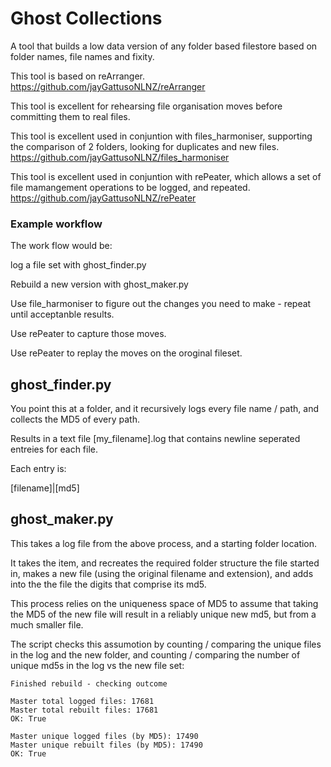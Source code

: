 # Ghost Collections

A tool that builds a low data version of any folder based filestore based on folder names, file names and fixity.

This tool is based on reArranger. https://github.com/jayGattusoNLNZ/reArranger  

This tool is excellent for rehearsing file organisation moves before committing them to real files. 

This tool is excellent used in conjuntion with files_harmoniser, supporting the comparison of 2 folders, looking for duplicates and new files. https://github.com/jayGattusoNLNZ/files_harmoniser 

This tool is excellent used in conjuntion with rePeater, which allows a set of file mamangement operations to be logged, and repeated. https://github.com/jayGattusoNLNZ/rePeater 

### Example workflow

The work flow would be: 

log a file set with ghost_finder.py

Rebuild a new version with ghost_maker.py

Use file_harmoniser to figure out the changes you need to make - repeat until acceptanble results. 

Use rePeater to capture those moves. 

Use rePeater to replay the moves on the oroginal fileset. 

## ghost_finder.py

You point this at a folder, and it recursively logs every file name / path, and collects the MD5 of every path. 

Results in a text file [my_filename].log that contains newline seperated entreies for each file. 

Each entry is:

[filename]|[md5]

## ghost_maker.py

This takes a log file from the above process, and a starting folder location. 

It takes the item, and recreates the required folder structure the file started in, makes a new file (using the original filename and extension), and adds into the the file the digits that comprise its md5. 

This process relies on the uniqueness space of MD5 to assume that taking the MD5 of the new file will result in a reliably unique new md5, but from a much smaller file. 

The script checks this assumotion by counting / comparing the unique files in the log and the new folder, and counting / comparing the number of unique md5s in the log vs the new file set:


    Finished rebuild - checking outcome
    
    Master total logged files: 17681
    Master total rebuilt files: 17681
    OK: True

    Master unique logged files (by MD5): 17490
    Master unique rebuilt files (by MD5): 17490
    OK: True
